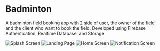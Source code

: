 # Badminton
A badminton field booking app with 2 side of user, the owner of the field and the client who want to book the field. 
Developed using Firebase Authentication, Realtime Database, and Storage

<img src="sample/sample1.png" title="Splash Screen"/>
<img src="sample/sample2.png" title="Landing Page"/>
<img src="sample/sample3.png" title="Home Screen"/>
<img src="sample/sample4.png" title="Notification Screen"/>

